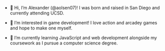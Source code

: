 - 👋 Hi, I’m Alexander (@aolsen07)! I was born and raised in San Diego and currently attending UCSD.

- 👀 I’m interested in game development! I love action and arcadey games and hope to make one myself.

- 🌱 I’m currently learning JavaScript and web development alongside my coursework as I pursue a computer science degree.
